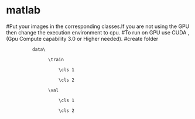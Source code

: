 # matlab
<convolution neural network>
#Put your images in the corresponding classes.If you are not using the GPU then change the execution environment to cpu.
#To run on GPU use CUDA , (Gpu Compute capability 3.0 or Higher needed).
#create folder 

              data\

                    \train
                    
                        \cls 1
                        
                        \cls 2
                        
                    \val
                    
                        \cls 1
                        
                        \cls 2
                        
 
